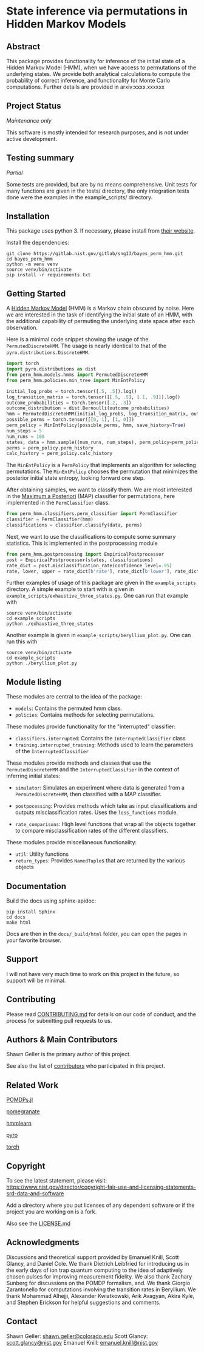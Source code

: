 # State inference via permutations in Hidden Markov Models


## Abstract

This package provides functionality for inference of the initial state of a
Hidden Markov Model (HMM), when we have access to permutations of the underlying states.
We provide both analytical calculations to compute the probability of correct inference,
and functionality for Monte Carlo computations. Further details are provided in
arxiv:xxxx.xxxxxx

## Project Status

*Maintenance only*

This software is mostly intended for research purposes, and
is not under active development.

## Testing summary

*Partial*

Some tests are provided, but are by no means comprehensive.
Unit tests for many functions are given in the tests/ directory,
the only integration tests done were the examples in the
example_scripts/ directory.

## Installation

This package uses python 3. If necessary, please install from [their website](https://www.python.org/downloads/).

Install the dependencies:

    git clone https://gitlab.nist.gov/gitlab/sng13/bayes_perm_hmm.git
    cd bayes_perm_hmm
    python -m venv venv
    source venv/bin/activate
    pip install -r requirements.txt
    
## Getting Started

A [Hidden Markov Model](https://en.wikipedia.org/wiki/Hidden_Markov_model) (HMM) is a Markov chain obscured by noise. 
Here we are interested in the task of identifying the initial state of an HMM, with the additional capability of 
permuting the underlying state space after each observation.

Here is a minimal code snippet showing the usage of the `PermutedDiscreteHMM`. The usage is nearly identical to that of 
the `pyro.distributions.DiscreteHMM`.

```python
import torch
import pyro.distributions as dist
from perm_hmm.models.hmms import PermutedDiscreteHMM
from perm_hmm.policies.min_tree import MinEntPolicy

initial_log_probs = torch.tensor([.5, .5]).log()
log_transition_matrix = torch.tensor([[.5, .5], [.1, .9]]).log()
outcome_probabilities = torch.tensor([.2, .3])
outcome_distribution = dist.Bernoulli(outcome_probabilities)
hmm = PermutedDiscreteHMM(initial_log_probs, log_transition_matrix, outcome_distribution)
possible_perms = torch.tensor([[0, 1], [1, 0]])
perm_policy = MinEntPolicy(possible_perms, hmm, save_history=True)
num_steps = 5
num_runs = 100
states, data = hmm.sample((num_runs, num_steps), perm_policy=perm_policy)
perms = perm_policy.perm_history
calc_history = perm_policy.calc_history
```

The `MinEntPolicy` is a `PermPolicy` that implements an algorithm for selecting permutations. The `MinEntPolicy` 
chooses the permutation that minimizes the posterior initial state entropy, looking forward one step.

After obtaining samples, we want to classify them. We are most interested in the 
[Maximum a Posteriori](https://en.wikipedia.org/wiki/Maximum_a_posteriori_estimation) (MAP) classifier for permutations,
here implemented in the `PermClassifier` class.

```python
from perm_hmm.classifiers.perm_classifier import PermClassifier
classifier = PermClassifier(hmm)
classifications = classifier.classify(data, perms)
```

Next, we want to use the classifications to compute some summary statistics. This is implemented in the postprocessing
module

```python
from perm_hmm.postprocessing import EmpiricalPostprocessor
post = EmpiricalPostprocessor(states, classifications)
rate_dict = post.misclassification_rate(confidence_level=.95)
rate, lower, upper = rate_dict[b'rate'], rate_dict[b'lower'], rate_dict[b'upper']
```

Further examples of usage of this package are given in the `example_scripts`
directory. A simple example to start with is given in `example_scripts/exhaustive_three_states.py`.
One can run that example with 
```shell
source venv/bin/activate
cd example_scripts
python ./exhaustive_three_states
```

Another example is given in `example_scripts/beryllium_plot.py`. One can run this with
```shell
source venv/bin/activate
cd example_scripts
python ./beryllium_plot.py
```


## Module listing

These modules are central to the idea of the package:
- `models`: Contains the permuted hmm class.
- `policies`: Contains methods for selecting permutations.

These modules provide functionality for the "interrupted" classifier:
- `classifiers.interrupted`: Contains the `InterruptedClassifier` class
- `training.interrupted_training`: Methods used to learn the parameters of the `InterruptedClassifier`

These modules provide methods and classes that use the `PermutedDiscreteHMM`
and the `InterruptedClassifier` in the context of inferring initial states:
- `simulator`: Simulates an experiment where data is generated from a `PermutedDiscreteHMM`,
    then classified with a MAP classifier.
  
- `postpocessing`: Provides methods which take as input classifications and outputs
    misclassification rates. Uses the `loss_functions` module.
  
- `rate_comparisons`: High level functions that wrap all the objects together
    to compare misclassification rates of the different classifiers.
  
These modules provide miscellaneous functionality:
- `util`: Utility functions
- `return_types`: Provides `NamedTuple`s that are returned by the various objects


## Documentation

Build the docs using sphinx-apidoc:

    pip install Sphinx
    cd docs
    make html   

Docs are then in the `docs/_build/html` folder, you can open the pages in your favorite
browser.

## Support

I will not have very much time to work on this project in the
future, so support will be minimal. 


## Contributing

Please read [CONTRIBUTING.md](https://gist.github.com/usnistgov/perm_hmm/CONTRIBUTING.md) 
for details on our code of conduct, and the process for submitting pull requests to us.

## Authors & Main Contributors

Shawn Geller is the primary author of this project.

See also the list of [contributors](https://github.com/usnistgov/perm_hmm/contributors) who participated in this project.

## Related Work

[POMDPs.jl](https://github.com/JuliaPOMDP/POMDPs.jl)

[pomegranate](https://pomegranate.readthedocs.io/en/latest/)

[hmmlearn](https://github.com/hmmlearn/hmmlearn)

[pyro](https://github.com/pyro-ppl/pyro)

[torch](https://github.com/pytorch/pytorch)


## Copyright

To see the latest statement, please visit:
https://www.nist.gov/director/copyright-fair-use-and-licensing-statements-srd-data-and-software

Add a directory where you put licenses of any dependent software or if
the project you are working on is a fork.

Also see the [LICENSE.md](https://github.com/your/project/LICENSE.md)

## Acknowledgments

Discussions and theoretical support provided by Emanuel Knill, Scott Glancy,
and Daniel Cole.
We thank Dietrich Leibfried for introducing us in the early days of ion trap quantum computing to the
idea of adaptively chosen pulses for improving measurement fidelity. We also thank Zachary
Sunberg for discussions on the POMDP formalism, and. We thank Giorgio Zarantonello for
computations involving the transition rates in Beryllium. We thank Mohammad Alhejji, Alexander Kwiatkowski, Arik Avagyan, 
Akira Kyle, and Stephen Erickson for helpful suggestions and comments.


## Contact

Shawn Geller: shawn.geller@colorado.edu
Scott Glancy: scott.glancy@nist.gov
Emanuel Knill: emanuel.knill@nist.gov
